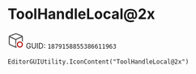 # ToolHandleLocal@2x
![](/img/ToolHandleLocal@2x.png)
GUID: `1879158855386611963`
```
EditorGUIUtility.IconContent("ToolHandleLocal@2x")
```
